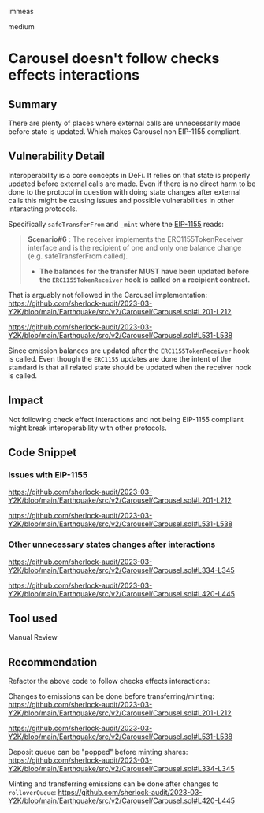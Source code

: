 immeas

medium

# Carousel doesn't follow checks effects interactions

## Summary
There are plenty of places where external calls are unnecessarily made before state is updated. Which makes Carousel non EIP-1155 compliant.

## Vulnerability Detail
Interoperability is a core concepts in DeFi. It relies on that state is properly updated before external calls are made. Even if there is no direct harm to be done to the protocol in question with doing state changes after external calls this might be causing issues and possible vulnerabilities in other interacting protocols.

Specifically `safeTransferFrom` and `_mint` where the [EIP-1155](https://eips.ethereum.org/EIPS/eip-1155#safe-transfer-rules) reads:

> **Scenario#6** : The receiver implements the ERC1155TokenReceiver interface and is the recipient of one and only one balance change (e.g. safeTransferFrom called).
> - **The balances for the transfer MUST have been updated before the `ERC1155TokenReceiver` hook is called on a recipient contract.**

That is arguably not followed in the Carousel implementation:
https://github.com/sherlock-audit/2023-03-Y2K/blob/main/Earthquake/src/v2/Carousel/Carousel.sol#L201-L212

https://github.com/sherlock-audit/2023-03-Y2K/blob/main/Earthquake/src/v2/Carousel/Carousel.sol#L531-L538

Since emission balances are updated after the `ERC1155TokenReceiver` hook is called. Even though the `ERC1155` updates are done the intent of the standard is that all related state should be updated when the receiver hook is called.

## Impact
Not following check effect interactions and not being EIP-1155 compliant might break interoperability with other protocols.

## Code Snippet

### Issues with EIP-1155
https://github.com/sherlock-audit/2023-03-Y2K/blob/main/Earthquake/src/v2/Carousel/Carousel.sol#L201-L212

https://github.com/sherlock-audit/2023-03-Y2K/blob/main/Earthquake/src/v2/Carousel/Carousel.sol#L531-L538

### Other unnecessary states changes after interactions 
https://github.com/sherlock-audit/2023-03-Y2K/blob/main/Earthquake/src/v2/Carousel/Carousel.sol#L334-L345

https://github.com/sherlock-audit/2023-03-Y2K/blob/main/Earthquake/src/v2/Carousel/Carousel.sol#L420-L445

## Tool used
Manual Review

## Recommendation
Refactor the above code to follow checks effects interactions:

Changes to emissions can be done before transferring/minting:
https://github.com/sherlock-audit/2023-03-Y2K/blob/main/Earthquake/src/v2/Carousel/Carousel.sol#L201-L212

https://github.com/sherlock-audit/2023-03-Y2K/blob/main/Earthquake/src/v2/Carousel/Carousel.sol#L531-L538


Deposit queue can be "popped" before minting shares:
https://github.com/sherlock-audit/2023-03-Y2K/blob/main/Earthquake/src/v2/Carousel/Carousel.sol#L334-L345


Minting and transferring emissions can be done after changes to `rolloverQueue`:
https://github.com/sherlock-audit/2023-03-Y2K/blob/main/Earthquake/src/v2/Carousel/Carousel.sol#L420-L445